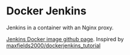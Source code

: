 # Docker Jenkins
Jenkins in a container with an Nginx proxy.

[Jenkins Docker image github page](https://github.com/jenkinsci/docker).
Inspired by [maxfields2000/dockerjenkins_tutorial](https://github.com/maxfields2000/dockerjenkins_tutorial)
